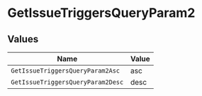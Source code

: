 # GetIssueTriggersQueryParam2


## Values

| Name                              | Value                             |
| --------------------------------- | --------------------------------- |
| `GetIssueTriggersQueryParam2Asc`  | asc                               |
| `GetIssueTriggersQueryParam2Desc` | desc                              |